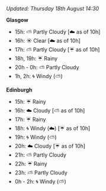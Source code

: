 *Updated: Thursday 18th August 14:30*

**Glasgow**

* 15h: :partly_sunny: Partly Cloudy [:cloud: as of 10h]
* 16h: :sunny: Clear [:cloud: as of 10h]
* 17h: :partly_sunny: Partly Cloudy [:umbrella: as of 10h]
* 18h, 19h: :umbrella: Rainy
* 20h - 0h: :partly_sunny: Partly Cloudy
* 1h, 2h: :cyclone: Windy (:partly_sunny:)

**Edinburgh**

* 15h: :umbrella: Rainy
* 16h: :cloud: Cloudy [:partly_sunny: as of 10h]
* 17h: :umbrella: Rainy
* 18h: :cyclone: Windy (:cloud:) [:umbrella: as of 10h]
* 19h: :cyclone: Windy (:partly_sunny:)
* 20h: :cloud: Cloudy [:umbrella: as of 10h]
* 21h: :partly_sunny: Partly Cloudy
* 22h: :umbrella: Rainy
* 23h: :partly_sunny: Partly Cloudy
* 0h - 2h: :cyclone: Windy (:partly_sunny:)
